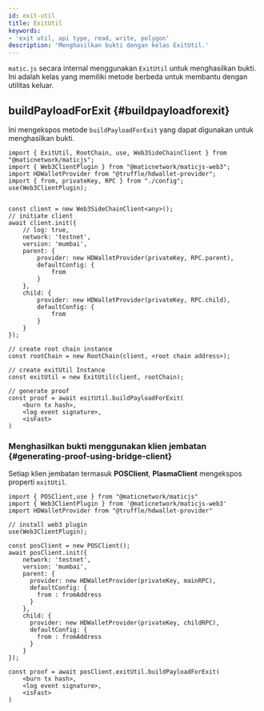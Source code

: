 ```yaml
---
id: exit-util
title: ExitUtil
keywords:
- 'exit util, api type, read, write, polygon'
description: 'Menghasilkan bukti dengan kelas ExitUtil.'
---
```


`matic.js` secara internal menggunakan `ExitUtil` untuk menghasilkan bukti. Ini adalah kelas yang memiliki metode berbeda untuk membantu dengan utilitas keluar.

## buildPayloadForExit {#buildpayloadforexit}

Ini mengekspos metode `buildPayloadForExit` yang dapat digunakan untuk menghasilkan bukti.

```
import { ExitUtil, RootChain, use, Web3SideChainClient } from "@maticnetwork/maticjs";
import { Web3ClientPlugin } from "@maticnetwork/maticjs-web3";
import HDWalletProvider from "@truffle/hdwallet-provider";
import { from, privateKey, RPC } from "./config";
use(Web3ClientPlugin);


const client = new Web3SideChainClient<any>();
// initiate client
await client.init({
    // log: true,
    network: 'testnet',
    version: 'mumbai',
    parent: {
        provider: new HDWalletProvider(privateKey, RPC.parent),
        defaultConfig: {
            from
        }
    },
    child: {
        provider: new HDWalletProvider(privateKey, RPC.child),
        defaultConfig: {
            from
        }
    }
});

// create root chain instance
const rootChain = new RootChain(client, <root chain address>);

// create exitUtil Instance
const exitUtil = new ExitUtil(client, rootChain);

// generate proof
const proof = await exitUtil.buildPayloadForExit(
    <burn tx hash>,
    <log event signature>,
    <isFast>
)

```

### Menghasilkan bukti menggunakan klien jembatan {#generating-proof-using-bridge-client}

Setiap klien jembatan termasuk **POSClient**, **PlasmaClient** mengekspos properti `exitUtil`.

```
import { POSClient,use } from "@maticnetwork/maticjs"
import { Web3ClientPlugin } from '@maticnetwork/maticjs-web3'
import HDWalletProvider from "@truffle/hdwallet-provider"

// install web3 plugin
use(Web3ClientPlugin);

const posClient = new POSClient();
await posClient.init({
    network: 'testnet',
    version: 'mumbai',
    parent: {
      provider: new HDWalletProvider(privateKey, mainRPC),
      defaultConfig: {
        from : fromAddress
      }
    },
    child: {
      provider: new HDWalletProvider(privateKey, childRPC),
      defaultConfig: {
        from : fromAddress
      }
    }
});

const proof = await posClient.exitUtil.buildPayloadForExit(
    <burn tx hash>,
    <log event signature>,
    <isFast>
)
```
